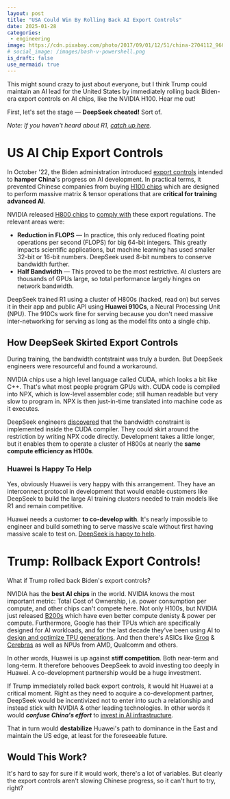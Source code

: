 ```yaml
---
layout: post
title: "USA Could Win By Rolling Back AI Export Controls"
date: 2025-01-28
categories:
 - engineering
image: https://cdn.pixabay.com/photo/2017/09/01/12/51/china-2704112_960_720.jpg
# social_image: /images/bash-v-powershell.png
is_draft: false
use_mermaid: true
---
```


This might sound crazy to just about everyone, but I think Trump could maintain an AI lead for
the United States by immediately rolling back Biden-era export controls on AI chips, like the
NVIDIA H100. Hear me out!

First, let's set the stage — **DeepSeek cheated!** Sort of.

_Note: If you haven't heard about R1, [catch up here][r1]._

# US AI Chip Export Controls
In October '22, the Biden administration introduced [export controls][exp] intended to **hamper
China**'s progress on AI development. In practical terms, it prevented Chinese companies from
buying [H100 chips][h100] which are designed to perform massive matrix & tensor operations that
are **critical for training advanced AI**.

NVIDIA released [H800 chips][h800-intro] to [comply with][h800] these export regulations. The relevant
areas were:

* **Reduction in FLOPS** — In practice, this only reduced floating point operations per second 
    (FLOPS) for big 64-bit integers. This greatly impacts scientific applications, but machine
    learning has used smaller 32-bit or 16-bit numbers. DeepSeek used 8-bit numbers to conserve 
    bandwidth further.
* **Half Bandwidth** — This proved to be the most restrictive. AI clusters are thousands of 
    GPUs large, so total performance largely hinges on network bandwidth.

DeepSeek trained R1 using a cluster of H800s (hacked, read on) but serves it in their app and public
API using **Huawei 910Cs**, a Neural Processing Unit (NPU). The 910Cs work fine for serving because
you don't need massive inter-networking for serving as long as the model fits onto a single chip.


## How DeepSeek Skirted Export Controls
During training, the bandwidth contstraint was truly a burden. But DeepSeek engineers were
resourceful and found a workaround.

NVIDIA chips use a high level language called CUDA, which looks a bit like C++. That's what 
most people program GPUs with. CUDA code is compiled into NPX, which is low-level assembler code;
still human readable but very slow to program in. NPX is then just-in-time translated into machine
code as it executes.

DeepSeek engineers [discovered][h800] that the bandwidth constraint is implemented inside the CUDA
compiler. They could skirt around the restriction by writing NPX code directly. Development
takes a little longer, but it enables them to operate a cluster of H800s at nearly the **same
compute efficiency as H100s**.


### Huawei Is Happy To Help
Yes, obviously Huawei is very happy with this arrangement. They have an interconnect protocol
in development that would enable customers like DeepSeek to build the large AI training clusters
needed to train models like R1 and remain competitive.

Huawei needs a customer **to co-develop with**. It's nearly impossible to engineer and build something
to serve massive scale without first having massive scale to test on. [DeepSeek is happy to help][x].


# Trump: Rollback Export Controls!
What if Trump rolled back Biden's export controls?

NVIDIA has the **best AI chips** in the world. NVIDIA knows the most important metric: 
Total Cost of Ownership, i.e. power consumption per compute, and other chips can't compete here. 
Not only H100s, but NVIDIA just released
[B200s][b200] which have even better compute denisty & power per compute. Furthermore, Google
has their TPUs which are specifically designed for AI workloads, and for the last decade they've
been using AI to [design and optimize TPU generations][tpu]. And then there's ASICs like [Groq][groq] &
[Cerebras][cere] as well as NPUs from AMD, Qualcomm and others.

In other words, Huawei is up against **stiff competition**. Both near-term and long-term. It therefore 
behooves DeepSeek to avoid investing too deeply in Huawei. A co-development partnership would be
a huge investment.

If Trump immediately rolled back export controls, it would hit Huawei at a critical moment. Right
as they need to acquire a co-development partner, DeepSeek would be incentivized not to enter
into such a relationship and instead stick with NVIDIA & other leading technologies. In other words
it would _**confuse China's effort**_ to [invest in AI infrastructure][invest].

That in turn would **destabilize** Huawei's path to dominance in the East and maintain the US edge,
at least for the foreseeable future.


## Would This Work?
It's hard to say for sure if it would work, there's a lot of variables. But clearly the export controls aren't
slowing Chinese progress, so it can't hurt to try, right?





 [r1]: /blog/2025/01/25/r1
 [h800-intro]: https://lenovopress.lenovo.com/lp1814-thinksystem-nvidia-h800-pcie-gen5-gpu
 [h800]: https://www.storagereview.com/news/how-deepseek-r1-overcame-hardware-limitations-to-deliver-ai-breakthroughs
 [h100]: https://www.weforum.org/videos/what-is-h100-gpu-chip-ai-nvidia/
 [exp]: https://www.csis.org/analysis/updated-october-7-semiconductor-export-controls
 [x]: https://x.com/dorialexander/status/1884167945280278857?s=46&t=ftkDjGBpGPr2-yTN2CCUYg
 [b200]: https://www.nvidia.com/en-us/data-center/dgx-b200/
 [tpu]: https://cloud.google.com/transform/ai-specialized-chips-tpu-history-gen-ai
 [groq]: https://groq.com/
 [cere]: https://cerebras.ai/
 [invest]: https://www.scmp.com/economy/china-economy/article/3277506/chinas-state-owned-firms-splash-1-trillion-yuan-emerging-hi-tech-industries
